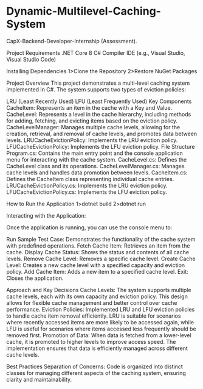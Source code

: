 # Dynamic-Multilevel-Caching-System
CapX-Backend-Developer-Internship (Assessment).

Project Requirements
.NET Core 8
C# Compiler
IDE (e.g., Visual Studio, Visual Studio Code)

Installing Dependencies
1>Clone the Repository
2>Restore NuGet Packages


Project Overview
This project demonstrates a multi-level caching system implemented in C#. The system supports two types of eviction policies:

LRU (Least Recently Used)
LFU (Least Frequently Used)
Key Components
CacheItem: Represents an item in the cache with a Key and Value.
CacheLevel: Represents a level in the cache hierarchy, including methods for adding, fetching, and evicting items based on the eviction policy.
CacheLevelManager: Manages multiple cache levels, allowing for the creation, retrieval, and removal of cache levels, and promotes data between levels.
LRUCacheEvictionPolicy: Implements the LRU eviction policy.
LFUCacheEvictionPolicy: Implements the LFU eviction policy.
File Structure
Program.cs: Contains the main entry point and the console application menu for interacting with the cache system.
CacheLevel.cs: Defines the CacheLevel class and its operations.
CacheLevelManager.cs: Manages cache levels and handles data promotion between levels.
CacheItem.cs: Defines the CacheItem class representing individual cache entries.
LRUCacheEvictionPolicy.cs: Implements the LRU eviction policy.
LFUCacheEvictionPolicy.cs: Implements the LFU eviction policy.



How to Run the Application
1>dotnet build
2>dotnet run


Interacting with the Application:

Once the application is running, you can use the console menu to:

Run Sample Test Case: Demonstrates the functionality of the cache system with predefined operations.
Fetch Cache Item: Retrieves an item from the cache.
Display Cache Status: Shows the status and contents of all cache levels.
Remove Cache Level: Removes a specific cache level.
Create Cache Level: Creates a new cache level with a specified capacity and eviction policy.
Add Cache Item: Adds a new item to a specified cache level.
Exit: Closes the application.



Approach and Key Decisions
Cache Levels: The system supports multiple cache levels, each with its own capacity and eviction policy. This design allows for flexible cache management and better control over cache performance.
Eviction Policies: Implemented LRU and LFU eviction policies to handle cache item removal efficiently. LRU is suitable for scenarios where recently accessed items are more likely to be accessed again, while LFU is useful for scenarios where items accessed less frequently should be removed first.
Promotion of Data: When data is fetched from a lower-level cache, it is promoted to higher levels to improve access speed. The implementation ensures that data is efficiently managed across different cache levels.


Best Practices
Separation of Concerns: Code is organized into distinct classes for managing different aspects of the caching system, ensuring clarity and maintainability.

